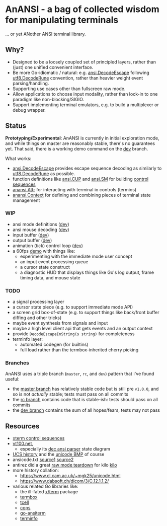 # AnANSI - a bag of collected wisdom for manipulating terminals

... or yet ANother ANSI terminal library.

## Why?

- Designed to be a loosely coupled set of principled layers, rather than (just)
  one unified convenient interface.
- Be more Go-idiomatic / natural: e.g.  [ansi.DecodeEscape][ansi_decode_escape]
  following [utf8.DecodeRune][decode_rune] convention, rather than heavier
  weight event parsing/handling.
- Supporting use cases other than fullscreen raw mode.
- Allow applications to choose input modality, rather than lock-in to one
  paradigm like non-blocking/SIGIO.
- Support implementing terminal emulators, e.g. to build a multiplexer or debug
  wrapper.

## Status

**Prototyping/Experimental**: AnANSI is currently in initial exploration mode,
and while things on master are reasonably stable, there's no guarantees yet.
That said, there is a working demo command on the [dev][dev] branch.

What works:
- [ansi.DecodeEscape][ansi_decode_escape] provides escape sequence decoding
  as similarly to [utf8.DecodeRune][decode_rune] as possible.
- function definitions like [ansi.CUP][ansi_cup] and [ansi.SM][ansi_sm] for
  building [control sequences][ansi_seq]
- [anansi.Attr][anansi_attr] for interacting with terminal io controls (termios)
- [anansi.Context][anansi_context] for defining and combining pieces of
  terminal state management

### WIP

- ansi mode definitions ([dev][dev])
- ansi mouse decoding ([dev][dev])
- input buffer ([dev][dev])
- output buffer ([dev][dev])
- animation (tick) control loop ([dev][dev])
- a 60fps [demo][demo] with things like:
  - experimenting with the immediate mode user concept
  - an input event processing queue
  - a cursor state construct
  - a diagnostic HUD that displays things like Go's log output, frame timing
    data, and mouse state

### TODO

- a signal processing layer
- a cursor state piece (e.g. to support immediate mode API)
- a screen grid box-of-state (e.g. to support things like back/front buffer
  diffing and other tricks)
- maybe event synthesis from signals and input
- maybe a high level client api that gets events and an output context
- provide `DecodeEscapeInString(s string)` for completeness
- terminfo layer:
  - automated codegen (for builtins)
  - full load rather than the termbox-inherited cherry picking

### Branches

AnANSI uses a triple branch (`master`, `rc`, and `dev`) pattern that I've found
useful:
- the [master branch][master] has relatively stable code but is
  still pre `v1.0.0`, and so is not *actually* stable; tests must pass on all
  commits
- the [rc branch][rc] contains code that is stable-ish: tests should
  pass on all commits
- the [dev branch][dev] contains the sum of all hopes/fears, tests
  may not pass

## Resources

- [xterm control sequences][xterm_ctl]
- [vt100.net][vt100],
  - especially its [dec ansi parser][ansi_parser_sm] state diagram
- [UCS history][ucs] and the [unicode BMP][unicode_bmp] of course
- ansicode.txt [source1][tmux_ansicode] [source2][pdp10_ansicode]
- antirez did a great [raw mode teardown][kilo_rawmode] for kilo [kilo][kilo]
- more history collation:
  - https://www.cl.cam.ac.uk/~mgk25/unicode.html
  - https://www.dabsoft.ch/dicom/3/C.12.1.1.2/
- various related Go libraries like:
  - the ill-fated [x/term](https://github.com/golang/go/issues/13104) package
  - [termbox](https://github.com/nsf/termbox-go)
  - [tcell](https://github.com/gdamore/tcell)
  - [cops](https://github.com/kriskowal/cops)
  - [go-ansiterm](https://github.com/Azure/go-ansiterm)
  - [terminfo](https://github.com/xo/terminfo)

[anansi_attr]: https://godoc.org/github.com/jcorbin/anansi#Attr
[anansi_context]: https://godoc.org/github.com/jcorbin/anansi#Context
[ansi_cup]: https://godoc.org/github.com/jcorbin/anansi/ansi#CUP
[ansi_decode_escape]: https://godoc.org/github.com/jcorbin/anansi/ansi#DecodeEscape
[ansi_parser_sm]: https://www.vt100.net/emu/dec_ansi_parser
[ansi_seq]: https://godoc.org/github.com/jcorbin/anansi/ansi#Seq
[ansi_sm]: https://godoc.org/github.com/jcorbin/anansi/ansi#SM
[decode_rune]: https://golang.org/pkg/unicode/utf8/#DecodeRune
[kilo]: https://github.com/antirez/kilo
[kilo_rawmode]: https://viewsourcecode.org/snaptoken/kilo/02.enteringRawMode.html
[pdp10_ansicode]: http://www.inwap.com/pdp10/ansicode.txt
[tmux_ansicode]: https://github.com/tmux/tmux/blob/master/tools/ansicode.txt
[ucs]: https://en.wikipedia.org/wiki/Universal_Coded_Character_Set
[unicode_bmp]: https://en.wikipedia.org/wiki/Plane_(Unicode)#Basic_Multilingual_Plane
[vt100]: https://www.vt100.net
[xterm_ctl]: http://invisible-island.net/xterm/ctlseqs/ctlseqs.html

[master]: ../../tree/master
[rc]: ../../tree/rc
[dev]: ../../tree/dev
[demo]: ../../tree/dev/cmd/demo
